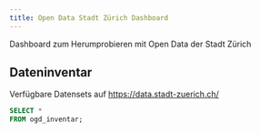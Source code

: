 ```yaml
---
title: Open Data Stadt Zürich Dashboard
---
```


Dashboard zum Herumprobieren mit Open Data der Stadt Zürich

## Dateninventar
Verfügbare Datensets auf https://data.stadt-zuerich.ch/

```sql inventar
SELECT *
FROM ogd_inventar;
```

<DataTable data={inventar} search=true rowShading=true 
    sortable=true compact=false rows=20>
  <Column id=titel wrap=true/>
  <Column id=kategorie wrap=true/>
  <Column id=raeumliche_beziehung />
  <Column id=zeitraum />
  <Column id=datentyp />
  <Column id=aktualisierungsdatum />
	<Column id=dataset_url contentType=link openInNewTab=true/>
</DataTable>
